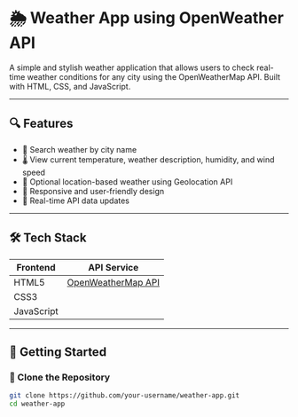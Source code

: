 # 🌦️ Weather App using OpenWeather API

A simple and stylish weather application that allows users to check real-time weather conditions for any city using the OpenWeatherMap API. Built with HTML, CSS, and JavaScript.

---

## 🔍 Features

- 🔎 Search weather by city name
- 🌡️ View current temperature, weather description, humidity, and wind speed
- 📍 Optional location-based weather using Geolocation API
- 🎨 Responsive and user-friendly design
- 🔄 Real-time API data updates

---

## 🛠️ Tech Stack

| Frontend      | API Service              |
|---------------|---------------------------|
| HTML5         | [OpenWeatherMap API](https://openweathermap.org/api) |
| CSS3          |                           |
| JavaScript    |                           |

---

## 🚀 Getting Started

### 📁 Clone the Repository

```bash
git clone https://github.com/your-username/weather-app.git
cd weather-app
